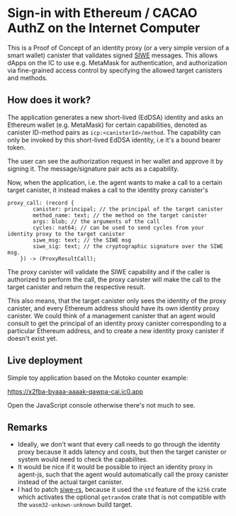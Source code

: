 # Sign-in with Ethereum / CACAO AuthZ on the Internet Computer

This is a Proof of Concept of an identity proxy (or a very simple version of a smart wallet) canister that validates signed [SIWE](https://eips.ethereum.org/EIPS/eip-4361) messages. This allows dApps on the IC to use e.g. MetaMask for authentication, and authorization via fine-grained access control by specifying the allowed target canisters and methods.

## How does it work?

The application generates a new short-lived (EdDSA) identity and asks an Ethereum wallet (e.g. MetaMask) for certain capabilities, denoted as canister ID-method pairs as `icp:<canisterId>/method`. The capability can only be invoked by this short-lived EdDSA identity, i.e it's a bound bearer token.

The user can see the authorization request in her wallet and approve it by signing it. The message/signature pair acts as a capability.

Now, when the application, i.e. the agent wants to make a call to a certain target canister, it instead makes a call to the identity proxy canister's

```
proxy_call: (record {
        canister: principal; // the principal of the target canister
        method_name: text; // the method on the target canister
        args: blob; // the arguments of the call
        cycles: nat64; // can be used to send cycles from your identity proxy to the target canister
        siwe_msg: text; // the SIWE msg
        siwe_sig: text; // the cryptographic signature over the SIWE msg.
    }) -> (ProxyResultCall);
```

The proxy canister will validate the SIWE capability and if the caller is authorized to perform the call, the proxy canister will make the call to the target canister and return the respective result.

This also means, that the target canister only sees the identity of the proxy canister, and every Ethereum address should have its own identity proxy canister. We could think of a management canister that an agent would consult to get the principal of an identity proxy canister corresponding to a particular Ethereum address, and to create a new identity proxy canister if doesn't exist yet.

## Live deployment

Simple toy application based on the Motoko counter example:

https://x2fba-byaaa-aaaak-qawpa-cai.ic0.app

Open the JavaScript console otherwise there's not much to see.

## Remarks

- Ideally, we don't want that every call needs to go through the identity proxy because it adds latency and costs, but then the target  canister or system would need to check the capabilites.
- It would be nice if it would be possible to inject an identity proxy in agent-js, such that the agent would automatically call the proxy canister instead of the actual target canister.
- I had to patch [siwe-rs](https://github.com/spruceid/siwe-rs), because it used the `std` feature of the `k256` crate which activates the optional `getrandom` crate that is not compatible with the `wasm32-unkown-unknown` build target.

